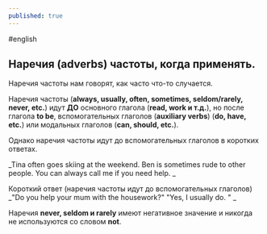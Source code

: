 ```yaml
---
published: true
---
```

\#english

## Наречия (adverbs) частоты, когда применять.

Наречия частоты нам говорят, как часто что-то случается.

Наречия частоты (**always, usually, often, sometimes, seldom/rarely, never, etc.**) идут  **ДО** основного глагола (**read, work и т.д.**), но после глагола **to be**, вспомогательных глаголов (**auxiliary verbs**) (**do, have, etc.**) или модальных глаголов (**can, should, etc.**).

Однако наречия частоты идут до вспомогательных глаголов в коротких ответах.

_Tina often goes skiing at the weekend.
Ben is sometimes rude to other people.
You can always call me if you need help.
_

Короткий ответ (наречия частоты идут до вспомогательных глаголов)
_"Do you help your mum with the housework?"
"Yes, I usually do. " _

Наречия **never, seldom и rarely** имеют негативное значение и никогда не используются со словом **not**.